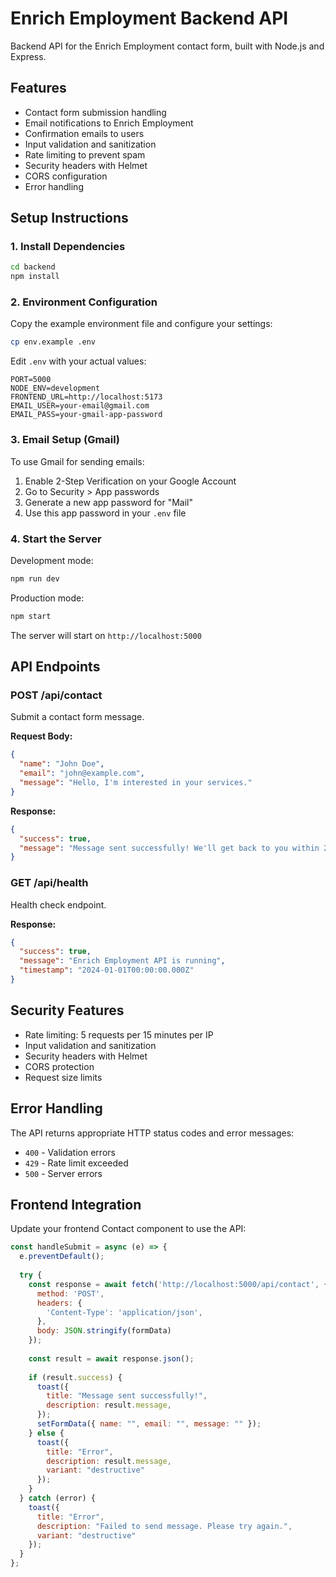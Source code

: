 # Enrich Employment Backend API

Backend API for the Enrich Employment contact form, built with Node.js and Express.

## Features

- Contact form submission handling
- Email notifications to Enrich Employment
- Confirmation emails to users
- Input validation and sanitization
- Rate limiting to prevent spam
- Security headers with Helmet
- CORS configuration
- Error handling

## Setup Instructions

### 1. Install Dependencies

```bash
cd backend
npm install
```

### 2. Environment Configuration

Copy the example environment file and configure your settings:

```bash
cp env.example .env
```

Edit `.env` with your actual values:

```env
PORT=5000
NODE_ENV=development
FRONTEND_URL=http://localhost:5173
EMAIL_USER=your-email@gmail.com
EMAIL_PASS=your-gmail-app-password
```

### 3. Email Setup (Gmail)

To use Gmail for sending emails:

1. Enable 2-Step Verification on your Google Account
2. Go to Security > App passwords
3. Generate a new app password for "Mail"
4. Use this app password in your `.env` file

### 4. Start the Server

Development mode:
```bash
npm run dev
```

Production mode:
```bash
npm start
```

The server will start on `http://localhost:5000`

## API Endpoints

### POST /api/contact

Submit a contact form message.

**Request Body:**
```json
{
  "name": "John Doe",
  "email": "john@example.com",
  "message": "Hello, I'm interested in your services."
}
```

**Response:**
```json
{
  "success": true,
  "message": "Message sent successfully! We'll get back to you within 24 hours."
}
```

### GET /api/health

Health check endpoint.

**Response:**
```json
{
  "success": true,
  "message": "Enrich Employment API is running",
  "timestamp": "2024-01-01T00:00:00.000Z"
}
```

## Security Features

- Rate limiting: 5 requests per 15 minutes per IP
- Input validation and sanitization
- Security headers with Helmet
- CORS protection
- Request size limits

## Error Handling

The API returns appropriate HTTP status codes and error messages:

- `400` - Validation errors
- `429` - Rate limit exceeded
- `500` - Server errors

## Frontend Integration

Update your frontend Contact component to use the API:

```javascript
const handleSubmit = async (e) => {
  e.preventDefault();
  
  try {
    const response = await fetch('http://localhost:5000/api/contact', {
      method: 'POST',
      headers: {
        'Content-Type': 'application/json',
      },
      body: JSON.stringify(formData)
    });
    
    const result = await response.json();
    
    if (result.success) {
      toast({
        title: "Message sent successfully!",
        description: result.message,
      });
      setFormData({ name: "", email: "", message: "" });
    } else {
      toast({
        title: "Error",
        description: result.message,
        variant: "destructive"
      });
    }
  } catch (error) {
    toast({
      title: "Error",
      description: "Failed to send message. Please try again.",
      variant: "destructive"
    });
  }
};
``` 